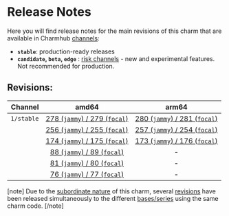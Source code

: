 # Release Notes

Here you will find release notes for the main revisions of this charm that are available in Charmhub [channels](https://juju.is/docs/sdk/channel):

* **`stable`**: production-ready releases
* **`candidate`, `beta`, `edge`** : [risk channels](https://juju.is/docs/sdk/channel#heading--risk) - new and experimental features. Not recommended for production.

## Revisions:

|  Channel  | amd64 | arm64 |
|---------:|:-----:|:-----:|
| `1/stable`   | [278 (`jammy`) / 279 (`focal`)](/t/14853?channel=1/stable) |   [280 (`jammy`) / 281 (`focal`)](/t/14853?channel=1/stable)   |
|           | [256 (`jammy`) / 255 (`focal`)](/t/14666?channel=1/stable) |   [257 (`jammy`) / 254 (`focal`)](/t/14666?channel=1/stable)   |
|           | [174 (`jammy`) / 175 (`focal`)](/t/14069?channel=1/stable) |   [173 (`jammy`) / 176 (`focal`)](/t/14069?channel=1/stable)   |
|           | [88 (`jammy`) / 89 (`focal`)](/t/13126?channel=1/stable) |   -   |
|           | [81 (`jammy`) / 80 (`focal`)](/t/12766?channel=1/stable) |   -   |
|           | [76 (`jammy`) / 77 (`focal`)](/t/12286?channel=1/stable) |   -   |


[note]
Due to the [subordinate nature](https://juju.is/docs/sdk/charm-taxonomy#heading--subordinate-charms) of this charm, several [revisions](https://juju.is/docs/sdk/revision) have been released simultaneously to the different [bases/series](https://juju.is/docs/juju/base) using the same charm code.
[/note]